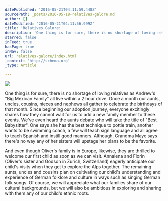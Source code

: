 ```yaml
---
datePublished: '2016-05-21T04:11:59.448Z'
sourcePath: _posts/2016-05-18-relatives-galore.md
author: []
dateModified: '2016-05-21T04:11:56.999Z'
title: 'Relatives Galore:'
description: 'One thing is for sure, there is no shortage of loving relatives as Andrew’s “Big Mexican Family” all live within a 2 hour drive. Once a month our aunts, uncles, cousins, nieces and nephews all gather to celebrate the birthdays of that month. Since beginning our adoption journey, everyone excitingly shares how they cannot wait for us to add a new family member to these events. We’ve even heard the aunts debate who will take the title of “Best Babysitter”. One says she has the best technique to pottie train, another wants to be swimming coach, a few will teach sign language and all agree to teach Spanish and instill good manners. Although, Grandma Maye says there’s no way any of her sisters will upstage her plans to be the favorite. '
starred: false
inFeed: true
hasPage: true
inNav: false
url: relatives-galore/index.html
_context: 'http://schema.org'
_type: Article

---
```

![](https://s3-us-west-2.amazonaws.com/the-grid-img/p/73d9db4cb34d17c497adfa87f2d98f13289a6b05.jpg)

One thing is for sure, there is no shortage of loving relatives as Andrew's "Big Mexican Family" all live within a 2 hour drive. Once a month our aunts, uncles, cousins, nieces and nephews all gather to celebrate the birthdays of that month. Since beginning our adoption journey, everyone excitingly shares how they cannot wait for us to add a new family member to these events. We've even heard the aunts debate who will take the title of "Best Babysitter". One says she has the best technique to pottie train, another wants to be swimming coach, a few will teach sign language and all agree to teach Spanish and instill good manners. Although, Grandma Maye says there's no way any of her sisters will upstage her plans to be the favorite. 

And even though Oliver's family is in Europe, likewise, they are thrilled to welcome our first child as soon as we can visit. Annalena and Florin (Oliver's sister and Godson in Zurich, Switzerland) eagerly anticipate our child's visits when they get to explore the Alps together. The remaining aunts, uncles and cousins plan on cultivating our child's understanding and experience of German folklore and culture in ways such as singing German folk songs. Of course, we will appreciate what our families share of our cultural backgrounds, but we will also be ambitious in exploring and sharing with them any of our child's ethnic roots.